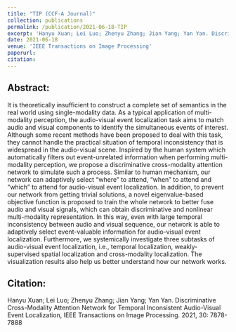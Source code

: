```yaml
---
title: "TIP (CCF-A Journal)"
collection: publications
permalink: /publication/2021-06-18-TIP
excerpt: 'Hanyu Xuan; Lei Luo; Zhenyu Zhang; Jian Yang; Yan Yan. Discriminative Cross-Modality Attention Network for Temporal Inconsistent Audio-Visual Event Localization, IEEE Transactions on Image Processing. 2021, 30: 7878-7888'
date: 2021-06-18
venue: 'IEEE Transactions on Image Processing'
paperurl: 
citation: 
---
```

Abstract: 
---
It is theoretically insufficient to construct a complete set of semantics in the real world using single-modality data. As a typical application of multi-modality perception, the audio-visual event localization task aims to match audio and visual components to identify the simultaneous events of interest. Although some recent methods have been proposed to deal with this task, they cannot handle the practical situation of temporal inconsistency that is widespread in the audio-visual scene. Inspired by the human system which automatically filters out event-unrelated information when performing multi-modality perception, we propose a discriminative cross-modality attention network to simulate such a process. Similar to human mechanism, our network can adaptively select “where” to attend, “when” to attend and “which” to attend for audio-visual event localization. In addition, to prevent our network from getting trivial solutions, a novel eigenvalue-based objective function is proposed to train the whole network to better fuse audio and visual signals, which can obtain discriminative and nonlinear multi-modality representation. In this way, even with large temporal inconsistency between audio and visual sequence, our network is able to adaptively select event-valuable information for audio-visual event localization. Furthermore, we systemically investigate three subtasks of audio-visual event localization, i.e., temporal localization, weakly-supervised spatial localization and cross-modality localization. The visualization results also help us better understand how our network works.

Citation: 
---
Hanyu Xuan; Lei Luo; Zhenyu Zhang; Jian Yang; Yan Yan. Discriminative Cross-Modality Attention Network for Temporal Inconsistent Audio-Visual Event Localization, IEEE Transactions on Image Processing. 2021, 30: 7878-7888
